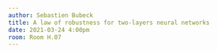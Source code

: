 ```yaml
---
author: Sebastien Bubeck
title: A law of robustness for two-layers neural networks	
date: 2021-03-24 4:00pm
room: Room H.07
---
```

